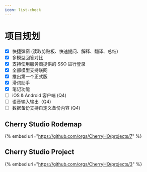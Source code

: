 ```yaml
---
icon: list-check
---
```


# 项目规划

* [x] 快捷弹窗 (读取剪贴板、快速提问、解释、翻译、总结）
* [x] 多模型回答对比
* [x] 支持使用服务商提供的 SSO 进行登录
* [x] 全部模型支持联网
* [x] 推出第一个正式版
* [x] 滑词助手
* [x] 笔记功能
* [ ] iOS & Android 客户端 (Q4)
* [ ] 语音输入输出（Q4）
* [ ] 数据备份支持自定义备份内容 (Q4)

## Cherry Studio Rodemap

{% embed url="https://github.com/orgs/CherryHQ/projects/7" %}

## Cherry Studio Project

{% embed url="https://github.com/orgs/CherryHQ/projects/3" %}

